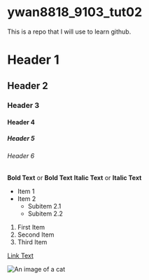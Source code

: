 # ywan8818_9103_tut02

This is a repo that I will use to learn github.


# Header 1
## Header 2
### Header 3
#### Header 4
##### Header 5
###### Header 6


**Bold Text** or __Bold Text__
**Italic Text** or __Italic Text__

- Item 1
- Item 2
  - Subitem 2.1
  - Subitem 2.2

1. First Item
2. Second Item
3. Third Item

[Link Text](https://www.google.com)

![An image of a cat](http://placekitten.com/200/300)

